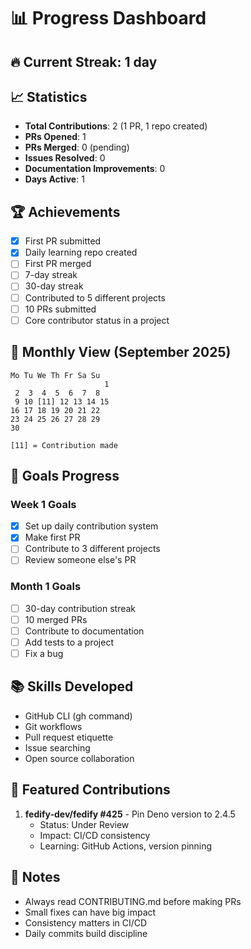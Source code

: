 # 📊 Progress Dashboard

## 🔥 Current Streak: 1 day

## 📈 Statistics
- **Total Contributions**: 2 (1 PR, 1 repo created)
- **PRs Opened**: 1
- **PRs Merged**: 0 (pending)
- **Issues Resolved**: 0
- **Documentation Improvements**: 0
- **Days Active**: 1

## 🏆 Achievements
- [x] First PR submitted
- [x] Daily learning repo created
- [ ] First PR merged
- [ ] 7-day streak
- [ ] 30-day streak
- [ ] Contributed to 5 different projects
- [ ] 10 PRs submitted
- [ ] Core contributor status in a project

## 📅 Monthly View (September 2025)
```
Mo Tu We Th Fr Sa Su
                     1
 2  3  4  5  6  7  8
 9 10 [11] 12 13 14 15
16 17 18 19 20 21 22
23 24 25 26 27 28 29
30

[11] = Contribution made
```

## 🎯 Goals Progress
### Week 1 Goals
- [x] Set up daily contribution system
- [x] Make first PR
- [ ] Contribute to 3 different projects
- [ ] Review someone else's PR

### Month 1 Goals
- [ ] 30-day contribution streak
- [ ] 10 merged PRs
- [ ] Contribute to documentation
- [ ] Add tests to a project
- [ ] Fix a bug

## 📚 Skills Developed
- GitHub CLI (gh command)
- Git workflows
- Pull request etiquette
- Issue searching
- Open source collaboration

## 🌟 Featured Contributions
1. **fedify-dev/fedify #425** - Pin Deno version to 2.4.5
   - Status: Under Review
   - Impact: CI/CD consistency
   - Learning: GitHub Actions, version pinning

## 📝 Notes
- Always read CONTRIBUTING.md before making PRs
- Small fixes can have big impact
- Consistency matters in CI/CD
- Daily commits build discipline